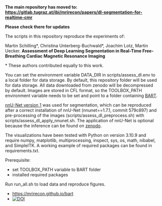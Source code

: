 **The main repository has moved to: https://gitlab.tugraz.at/ibi/mrirecon/papers/dl-segmentation-for-realtime-cmr**

**Please check there for updates**


The scripts in this repository reproduce the experiments of:

Martin Schilling*, Christina Unterberg-Buchwald*, Joachim Lotz, Martin Uecker.
**Assessment of Deep Learning Segmentation in Real-Time Free-Breathing Cardiac Magnetic Resonance Imaging**

\* These authors contributed equally to this work.

You can set the environment variable DATA_DIR in scripts/assess_dl.env to a local folder for data storage.
By default, this repository folder will be used for data storage.
All data downloaded from zenodo will be decompressed by default.
Images are stored in CFL format, so the TOOLBOX_PATH environment variable needs to be set and point to a folder containing [BART](https://github.com/mrirecon/bart).

[nnU-Net version 1](https://github.com/MIC-DKFZ/nnUNet/tree/nnunetv1) was used for segmentation, which can be reproduced after a correct installation of nnU-Net (nnunet==1.7.1, commit 579c897) and pre-processing of the images (scripts/assess_dl_preprocess.sh)
with scripts/assess_dl_apply_nnunet.sh.
The application of nnU-Net is optional because the inference can be found on [zenodo](https://doi.org/10.5281/zenodo.10117944).

The visualizations have been tested with Python on version 3.10.9 and require numpy, matplotlib, multiprocessing, inspect, sys, os, math, nibabel, and SimpleITK.
A working example of required packages can be found in requirements.txt.

Prerequisite:
* set TOOLBOX_PATH variable to BART folder
* installed required packages

Run run_all.sh to load data and reproduce figures.

* https://mrirecon.github.io/bart
* [![DOI](https://zenodo.org/badge/DOI/10.5281/zenodo.10117944.svg)](https://doi.org/10.5281/zenodo.10117944)
